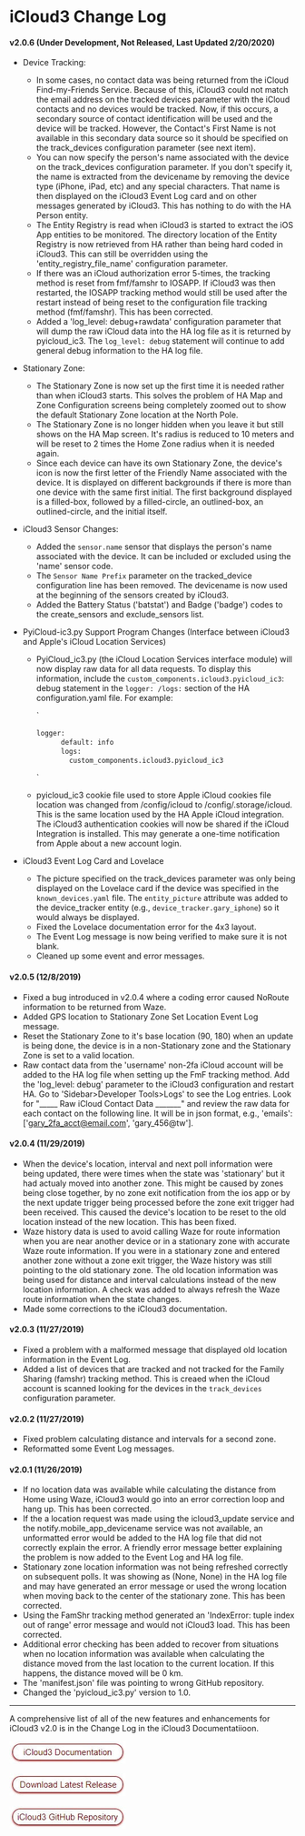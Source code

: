 # iCloud3 Change Log

#### v2.0.6 (Under Development, Not Released, Last Updated 2/20/2020)

- Device Tracking:

    - In some cases, no contact data was being returned from the iCloud Find-my-Friends Service. Because of this, iCloud3 could not match the email address on the tracked devices parameter with the iCloud contacts and no devices would  be tracked. Now, if this occurs, a secondary source of contact identification will be used and the device will be tracked. However, the Contact's First Name is not available in this secondary data source so it should be specified on the track_devices configuration parameter (see next item).
    - You can now specify the person's name associated with the device on the track_devices configuration parameter. If you don't specify it, the name is extracted from the devicename by removing the device type (iPhone, iPad, etc) and any special characters. That name is then displayed on the iCloud3 Event Log card and on other messages generated by iCloud3. This has nothing to do with the HA Person entity.
    - The Entity Registry is read when iCloud3 is started to extract the iOS App entities to be monitored. The directory location of the Entity Registry is now retrieved from HA rather than being hard coded in iCloud3. This can still be overridden using the 'entity_registry_file_name' configuration parameter.
    - If there was an iCloud authorization error 5-times, the tracking method is reset from fmf/famshr to IOSAPP. If iCloud3 was then restarted, the IOSAPP tracking method would still be used after the restart instead of being reset to the configuration file tracking method (fmf/famshr). This has been corrected.
    - Added a 'log_level: debug+rawdata' configuration parameter that will dump the raw iCloud data into the HA log file as it is returned by pyicloud_ic3. The `log_level: debug` statement will continue to add general debug information to the HA log file.

- Stationary Zone:

    - The Stationary Zone is now set up the first time it is needed rather than when iCloud3 starts. This solves the problem of HA Map and Zone Configuration screens being completely zoomed out to show the default Stationary Zone location at the North Pole.
    - The Stationary Zone is no longer hidden when you leave it but still shows on the HA Map screen. It's radius is reduced to 10 meters and will be reset to 2 times the Home Zone radius when it is needed again.
    - Since each device can have its own Stationary Zone, the device's icon is now the first letter of the Friendly Name associated with the device. It is displayed on different backgrounds if there is more than one device with the same first initial. The first background displayed is a filled-box, followed by a filled-circle, an outlined-box, an outlined-circle, and the initial itself.

- iCloud3 Sensor Changes:

    - Added the `sensor.name` sensor that displays the person's name associated with the device. It can be included or excluded using the 'name' sensor code.
    - The `Sensor Name Prefix` parameter on the tracked_device configuration line has been removed. The devicename is now used at the beginning of the sensors created by iCloud3.
    - Added the Battery Status ('batstat') and Badge ('badge') codes to the create_sensors and exclude_sensors list.

- PyiCloud-ic3.py Support Program Changes (Interface between iCloud3 and Apple's iCloud Location Services)

    - PyiCloud_ic3.py (the iCloud Location Services interface module) will now display raw data for all data requests. To display this information, include the `custom_components.icloud3.pyicloud_ic3`: debug  statement in the `logger: /logs:`  section of the HA configuration.yaml file. For example:
        
        `
        
        ```
        logger:
              default: info
              logs:
                custom_components.icloud3.pyicloud_ic3
        ```
        
        `
        
    - pyicloud_ic3 cookie file used to store Apple iCloud cookies file location was changed from /config/icloud to /config/.storage/icloud. This is the same location used by the HA Apple iCloud integration. The iCloud3 authentication cookies will now be shared if the iCloud Integration is installed. This may generate a one-time notification from Apple about a new account login.

- iCloud3 Event Log Card and Lovelace 

    - The picture specified on the track_devices parameter was only being displayed on the Lovelace card if the device was specified in the `known_devices.yaml` file. The `entity_picture` attribute was added to the device_tracker entity (e.g., `device_tracker.gary_iphone`) so it would always be displayed.
    - Fixed the Lovelace documentation error for the 4x3 layout.
    - The Event Log message is now being verified to make sure it is not blank.
    - Cleaned up some event and error messages.

    

#### v2.0.5 (12/8/2019)

- Fixed a bug introduced in v2.0.4 where a coding error caused NoRoute information to be returned from Waze.
- Added GPS location to Stationary Zone Set Location Event Log message.
- Reset the Stationary Zone to it's base location (90, 180) when an update is being done, the device is in a non-Stationary zone and the Stationary Zone is set to a valid location.
- Raw contact data from the 'username' non-2fa iCloud account will be added to the HA log file when setting up the FmF tracking method. Add the 'log_level: debug' parameter to the iCloud3 configuration and restart HA. Go to 'Sidebar>Developer Tools>Logs' to see the Log entries. Look for "_____ Raw iCloud Contact Data _______" and review the raw data for each contact on the following line. It will be in json format, e.g., 'emails': ['gary_2fa_acct@email.com', 'gary_456@tw'].

#### v2.0.4 (11/29/2019)
- When the device's location, interval and next poll information were being updated, there were times when the state was 'stationary' but it had actualy moved into another zone. This might be caused by zones being close together, by no zone exit notification from the ios app or by the next update trigger being processed before the zone exit trigger had been received. This caused the device's location to be reset to the old location instead of the new location. This has been fixed.
- Waze history data is used to avoid calling Waze for route information when you are near another device or in a stationary zone with accurate Waze route information. If you were in a stationary zone and entered another zone without a zone exit trigger, the Waze history was still pointing to the old stationary zone. The old location information was being used for distance and interval calculations instead of the new location information.  A check was added to always refresh the Waze route information when the state changes.
- Made some corrections to the iCloud3 documentation.

#### v2.0.3 (11/27/2019)

- Fixed a problem with a malformed message that displayed old location information in the Event Log.
- Added a list of devices that are tracked and not tracked for the Family Sharing (famshr) tracking method. This is creaed when the iCloud account is scanned looking for the devices in the `track_devices` configuration parameter.

#### v2.0.2 (11/27/2019)

- Fixed problem calculating distance and intervals for a second zone.
- Reformatted some Event Log messages.

#### v2.0.1 (11/26/2019)

- If no location data was available while calculating the distance from Home using Waze, iCloud3 would go into an error correction loop and hang up. This has been corrected.
- If the a location request was made using the icloud3_update service and the notify.mobile_app_devicename service was not available, an unformatted error would be added to the HA log file that did not correctly explain the error. A friendly error message better explaining the problem is now added to the Event Log and HA log file.
- Stationary zone location information was not being refreshed correctly on subsequent polls. It was showing as (None, None) in the HA log file and may have generated an error message or used the wrong location when moving back to the center of the stationary zone. This has been corrected.
- Using the FamShr tracking method generated an 'IndexError: tuple index out of range' error message and would not iCloud3 load. This has been corrected.
- Additional error checking has been added to recover from situations when no location information was available when calculating the distance moved from the last location to the current location. If this happens, the distance moved will be 0 km.
- The 'manifest.json' file was pointing to wrong GitHub repository.
- Changed the 'pyicloud_ic3.py' version to 1.0.

---

A comprehensive list of all of the new features and enhancements for iCloud3 v2.0 is in the Change Log in the iCloud3 Documentatiioon.



[![button_documentation](docs/images/button_documentation.jpg)](https://gcobb321.github.io/icloud3/#/)

[![button_download_long](docs/images/button_download_long.jpg)](https://github.com/gcobb321/icloud3/releases)

[![button_github](docs/images/button_github.jpg)](https://github.com/gcobb321/icloud3)


